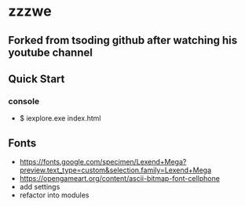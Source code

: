 # zzzwe

## Forked from tsoding github after watching his youtube channel

## Quick Start

### console

- $ iexplore.exe index.html

## Fonts

- <https://fonts.google.com/specimen/Lexend+Mega?preview.text_type=custom&selection.family=Lexend+Mega>
- <https://opengameart.org/content/ascii-bitmap-font-cellphone>
- add settings
- refactor into modules
